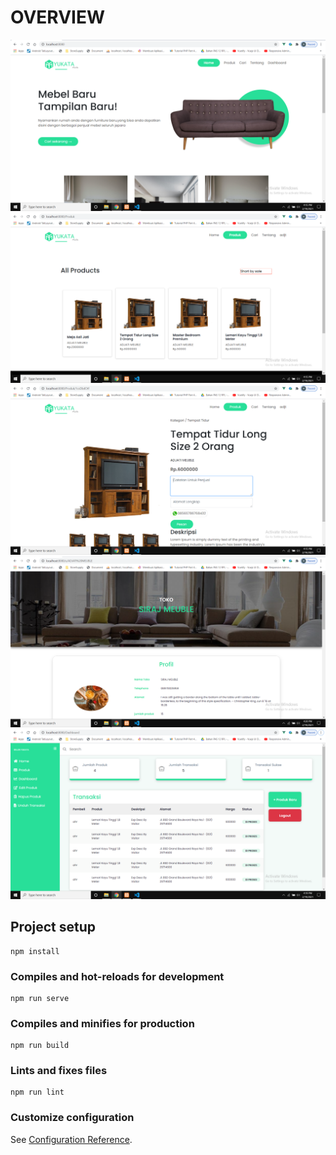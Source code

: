 # OVERVIEW

<img src="https://github.com/afryannn/YUKATA-MEUBLE/blob/master/public/images/github1.png"/>
<img src="https://github.com/afryannn/YUKATA-MEUBLE/blob/master/public/images/github2.png"/>
<img src="https://github.com/afryannn/YUKATA-MEUBLE/blob/master/public/images/github3.png"/>
<img src="https://github.com/afryannn/YUKATA-MEUBLE/blob/master/public/images/github4.png"/>
<img src="https://github.com/afryannn/YUKATA-MEUBLE/blob/master/public/images/github5.png"/>


## Project setup
```
npm install
```

### Compiles and hot-reloads for development
```
npm run serve
```

### Compiles and minifies for production
```
npm run build
```

### Lints and fixes files
```
npm run lint
```

### Customize configuration
See [Configuration Reference](https://cli.vuejs.org/config/).
